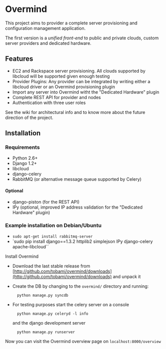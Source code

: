 # Overmind

This project aims to provider a complete server provisioning and configuration management application.

The first version is a *unified front-end* to public and private clouds, custom server providers and dedicated hardware.

## Features

* EC2 and Rackspace server provisioning. All clouds supported by libcloud will be supported given enough testing
* Provider Plugins: Any provider can be integrated by writing either a libcloud driver or an Overmind provisioning plugin
* Import any server into Overmind witht the "Dedicated Hardware" plugin
* Complete REST API for provider and nodes
* Authentication with three user roles

See the wiki for architectural info and to know more about the future direction of the project.

## Installation

### Requirements

* Python 2.6+
* Django 1.2+
* libcloud
* django-celery
* RabbitMQ (or alternative message queue supported by Celery)

#### Optional

* django-piston (for the REST API)
* IPy (optional, improved IP address validation for the "Dedicated Hardware" plugin)

### Example installation on Debian/Ubuntu

* `sudo apt-get install rabbitmq-server`
* `sudo pip install django==1.3.2 httplib2 simplejson IPy django-celery apache-libcloud``

Install Overmind

* Download the last stable release from
  [http://github.com/tobami/overmind/downloads](http://github.com/tobami/overmind/downloads)
  and unpack it
* Create the DB by changing to the `overmind/` directory and running:

        python manage.py syncdb

* For testing purposes start the celery server on a console

        python manage.py celeryd -l info

  and the django development server
  
        python manage.py runserver

Now you can visit the Overmind overview page on `localhost:8000/overview`
